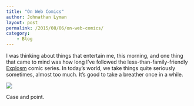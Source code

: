 ```yaml
---
title: "On Web Comics"
author: Johnathan Lyman
layout: post
permalink: /2015/08/06/on-web-comics/
category:
    - Blog
---
```


I was thinking about things that entertain me, this morning, and one thing that came to mind was how long I’ve followed the less-than-family-friendly [Explosm](http://explosm.net) comic series. In today’s world, we take things quite seriously sometimes, almost too much. It’s good to take a breather once in a while.

![](https://i1.wp.com/johnathanlyman.com/wp-content/uploads/2015/08/sign-my-butt.png?w=882)

Case and point.

